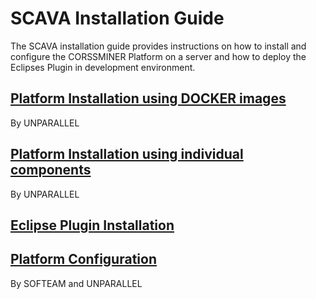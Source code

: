 
# SCAVA Installation Guide
The SCAVA installation guide provides instructions on how to install and configure the CORSSMINER Platform on a server and how to deploy the Eclipses Plugin in development environment. 

## [Platform Installation using DOCKER images](docker-installation/index.md) 
By UNPARALLEL
## [Platform Installation using individual components](platform-installation/index.md) 
By UNPARALLEL
## [Eclipse Plugin Installation](plugin-installation/index.md)
## [Platform Configuration](platform-configuration/index.md)  
By SOFTEAM and UNPARALLEL
